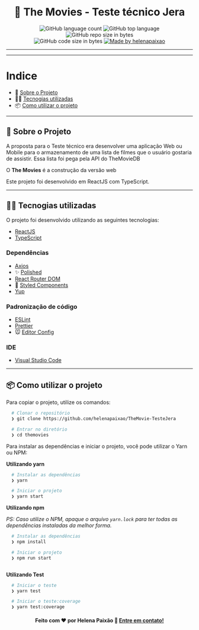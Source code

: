 <h1 align="center">
  🚀️ The Movies - Teste técnico Jera
</h1>

<p align="center">
  <img alt="GitHub language count" src="https://img.shields.io/github/languages/count/helenapaixao/desafio-vaga-frontend">

  <img alt="GitHub top language" src="https://img.shields.io/github/languages/top/helenapaixao/desafio-vaga-frontend?logo=typescript">

  <img alt="GitHub repo size in bytes" src="https://img.shields.io/github/repo-size/helenapaixao/desafio-vaga-frontend?color=green">

  <br>



  <img alt="GitHub code size in bytes" src="https://img.shields.io/github/last-commit/helenapaixao/desafio-vaga-frontend">

  <a href="https://www.linkedin.com/in/helenapaixao/">
    <img alt="Made by helenapaixao" src="https://img.shields.io/badge/made%20by-helenapaixao-%2304D361">
  </a>
</p>

---


---

# Indice

- :rocket: [Sobre o Projeto](#rocket-sobre-o-projeto)
- 👨‍💻️ [Tecnogias utilizadas](#%EF%B8%8F-tecnogias-utilizadas)
- 📦️ [Como utilizar o projeto](#%EF%B8%8F-como-utilizar-o-projeto)


---

## :rocket: Sobre o Projeto


A proposta para o  Teste técnico era desenvolver uma aplicação
Web ou Mobile para o armazenamento de uma lista de filmes que o usuário gostaria de assistir. 
Essa lista foi pega pela API do TheMovieDB 

O **The Movies** é a construção da versão web 

Este projeto  foi desenvolvido em ReactJS com TypeScript.

---

## 👨‍💻️ Tecnogias utilizadas

O projeto foi desenvolvido utilizando as seguintes tecnologias:

- [ReactJS](https://reactjs.org/)
- [TypeScript](https://www.typescriptlang.org/)

### Dependências

  - [Axios](https://github.com/axios/axios)
  - :sparkles: [Polished](https://polished.js.org/)
  - [React Router DOM](https://github.com/ReactTraining/react-router#readme)
  - :nail_care: [Styled Components](https://styled-components.com/)
  - [Yup](https://github.com/jquense/yup)

### Padronização de código

  - [ESLint](https://eslint.org/)
  - [Prettier](https://prettier.io/)
  - :mouse: [Editor Config](https://editorconfig.org/)

### IDE

  - [Visual Studio Code](https://code.visualstudio.com/)

---

## 📦️ Como utilizar o projeto

Para copiar o projeto, utilize os comandos:

```bash
  # Clonar o repositório
  ❯ git clone https://github.com/helenapaixao/TheMovie-TesteJera

  # Entrar no diretório
  ❯ cd themovies

```
Para instalar as dependências e iniciar o projeto, você pode utilizar o Yarn ou NPM:

**Utilizando yarn**

```bash
  # Instalar as dependências
  ❯ yarn

  # Iniciar o projeto
  ❯ yarn start
```

**Utilizando npm**

*PS: Caso utilize o NPM, apaque o arquivo `yarn.lock` para ter todas as dependências instaladas da melhor forma.*

```bash
  # Instalar as dependências
  ❯ npm install

  # Iniciar o projeto
  ❯ npm run start
```

```
```
**Utilizando Test**


```bash
  # Iniciar o teste
  ❯ yarn test

  # Iniciar o teste:coverage
  ❯ yarn test:coverage

```

<h4 align="center">
  Feito com ❤️ por Helena Paixão 👋️ <a href="hp.helenapaixao@gmail.com">Entre em contato!</a>
</h4>
